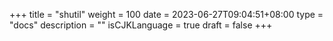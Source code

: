 +++
title = "shutil"
weight = 100
date = 2023-06-27T09:04:51+08:00
type = "docs"
description = ""
isCJKLanguage = true
draft = false
+++